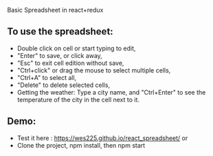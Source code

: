 
Basic Spreadsheet in react+redux

## To use the spreadsheet:
- Double click on cell or start typing to edit,
- "Enter" to save, or click away,
- "Esc" to exit cell edition without save,
- "Ctrl+click" or drag the mouse to select multiple cells,
- "Ctrl+A" to select all,
- "Delete" to delete selected cells,
- Getting the weather: Type a city name, and "Ctrl+Enter" to see the temperature of the city in the cell next to it.


## Demo:
- Test it here : https://wes225.github.io/react_spreadsheet/
or
- Clone the project, npm install, then npm start
